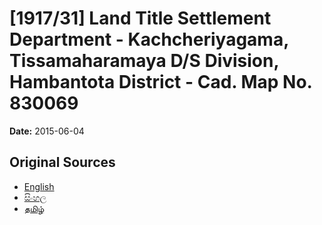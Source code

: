 # [1917/31] Land Title Settlement Department - Kachcheriyagama, Tissamaharamaya D/S Division, Hambantota District - Cad. Map No. 830069

**Date:** 2015-06-04

## Original Sources

- [English](https://documents.gov.lk/view/extra-gazettes/2015/6/1917-31_E.pdf)
- [සිංහල](https://documents.gov.lk/view/extra-gazettes/2015/6/1917-31_S.pdf)
- [தமிழ்](https://documents.gov.lk/view/extra-gazettes/2015/6/1917-31_T.pdf)
